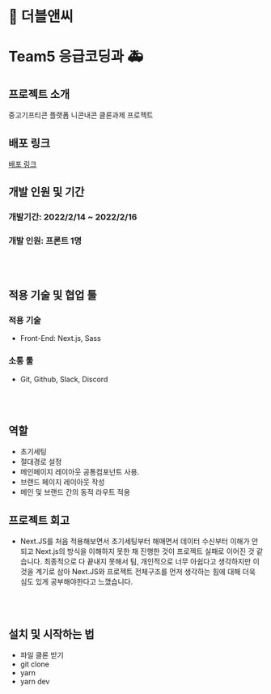 # 🥲 더블앤씨

# Team5 응급코딩과 🚑

## 프로젝트 소개

중고기프티콘 플랫폼 니콘내콘 클론과제 프로젝트

## 배포 링크

<a href="https://22-1-duble-c.vercel.app/">배포 링크</a>

## 개발 인원 및 기간

### 개발기간: 2022/2/14 ~ 2022/2/16

### 개발 인원: 프론트 1명

<br/><br/>

## 적용 기술 및 협업 툴

### 적용 기술

- Front-End: Next.js, Sass

### 소통 툴

- Git, Github, Slack, Discord

<br/><br/>

## 역할

- 초기세팅
- 절대경로 설정
- 메인페이지 레이아웃 공통컴포넌트 사용.
- 브랜드 페이지 레이아웃 작성
- 메인 및 브랜드 간의 동적 라우트 적용

## 프로젝트 회고

- Next.JS를 처음 적용해보면서 초기세팅부터 해매면서 데이터 수신부터 이해가 안되고 Next.js의 방식을 이해하지 못한 채 진행한 것이 프로젝트 실패로 이어진 것 같습니다. 최종적으로 다 끝내지 못해서 팀, 개인적으로 너무 아쉽다고 생각하지만 이것을 계기로 삼아 Next.JS와 프로젝트 전체구조를 먼저 생각하는 힘에 대해 더욱 심도 있게 공부해야한다고 느꼈습니다.

<br/><br/>

## 설치 및 시작하는 법

- 파일 클론 받기
- git clone
- yarn
- yarn dev
  </br>
